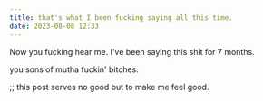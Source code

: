 ```yaml
---
title: that's what I been fucking saying all this time.
date: 2023-08-08 12:33
---
```


Now you fucking hear me. I've been saying this shit for 7 months.

you sons of mutha fuckin' bitches.


;;
this post serves no good but to make me feel good.